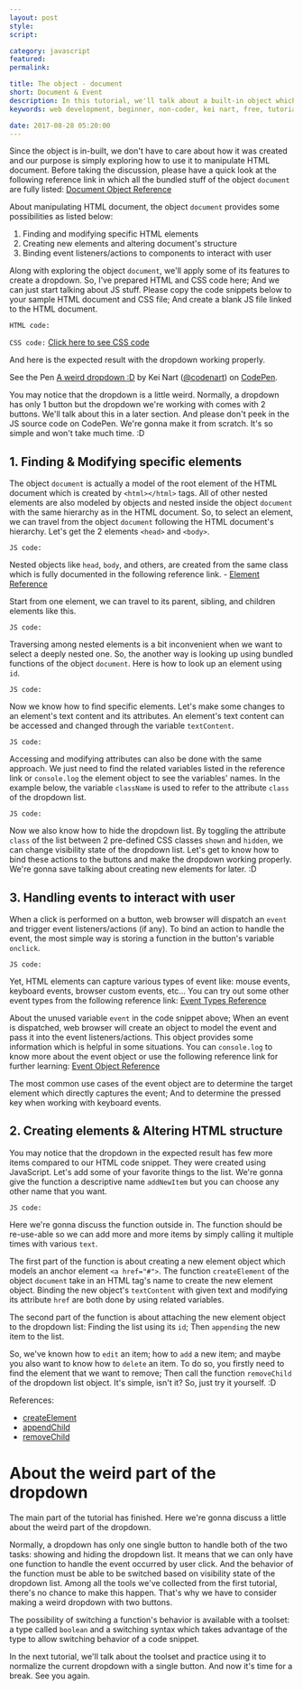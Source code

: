 ```yaml
---
layout: post
style:
script:

category: javascript
featured:
permalink:

title: The object - document
short: Document & Event
description: In this tutorial, we'll talk about a built-in object which allows manipulating HTML document; <br>And get to know how to make our webpages become interactive. <br>Let's start with the object - document.
keywords: web development, beginner, non-coder, kei nart, free, tutorial, coding, programming, code nart, javascript, object, dom, document object model, document, event

date: 2017-08-28 05:20:00
---
```


Since the object is in-built, we don't have to care about how it was created and
our purpose is simply exploring how to use it to manipulate HTML document. Before
taking the discussion, please have a quick look at the following reference link
in which all the bundled stuff of the object `document` are fully listed:
[Document Object Reference](https://www.w3schools.com/jsref/dom_obj_document.asp "ext")

About manipulating HTML document, the object `document` provides some possibilities
as listed below:

1. Finding and modifying specific HTML elements
2. Creating new elements and altering document's structure
3. Binding event listeners/actions to components to interact with user

Along with exploring the object `document`, we'll apply some of its features to
create a dropdown. So, I've prepared HTML and CSS code here; And we can just start
talking about JS stuff. Please copy the code snippets below to your sample HTML
document and CSS file; And create a blank JS file linked to the HTML document.

`HTML code:`
<script src="https://gist.github.com/codenart/ef2d53f28af5dc19d7b6f96edfbbbebe.js">
</script>

`CSS code:`
[Click here to see CSS code](https://gist.github.com/codenart/e35ac23245ec8d2d506c280cd6751ef2 "ext")

And here is the expected result with the dropdown working properly.

<p data-height="500" data-theme-id="light"
   data-slug-hash="LrQXGj" data-default-tab="result" data-user="codenart"
   data-embed-version="2" data-pen-title="A weird dropdown :D" class="codepen">
   See the Pen <a href="https://codepen.io/codenart/pen/LrQXGj/">A weird dropdown :D</a>
   by Kei Nart (<a href="https://codepen.io/codenart">@codenart</a>) on
   <a href="https://codepen.io">CodePen</a>.
</p>
<script async src="https://static.codepen.io/assets/embed/ei.js"></script>

You may notice that the dropdown is a little weird. Normally, a dropdown has only
1 button but the dropdown we're working with comes with 2 buttons. We'll talk
about this in a later section. And please don't peek in the JS source code on
CodePen. We're gonna make it from scratch. It's so simple and won't take much time. :D

## 1. Finding & Modifying specific elements

The object `document` is actually a model of the root element of the HTML document
which is created by `<html></html>` tags. All of other nested elements are also
modeled by objects and nested inside the object `document` with the same hierarchy
as in the HTML document. So, to select an element, we can travel from the object
`document` following the HTML document's hierarchy. Let's get the 2 elements
`<head>` and `<body>`.

`JS code:`
<script src="https://gist.github.com/codenart/657270bc00782b7f1a2d3b59b859c41b.js">
</script>

Nested objects like `head`, `body`, and others, are created from the same class
which is fully documented in the following reference link. -
[Element Reference](https://www.w3schools.com/jsref/dom_obj_all.asp "ext")

Start from one element, we can travel to its parent, sibling, and children
elements like this.

`JS code:`
<script src="https://gist.github.com/codenart/af4d7d421f7a2677d0bd0b7e9ebd7ab8.js">
</script>

Traversing among nested elements is a bit inconvenient when we want to select a
deeply nested one. So, the another way is looking up using bundled functions of
the object `document`. Here is how to look up an element using `id`.

`JS code:`
<script src="https://gist.github.com/codenart/5c3bd5136ef3e0074a93ddb29fc3786b.js">
</script>

Now we know how to find specific elements. Let's make some changes to an element's
text content and its attributes. An element's text content can be accessed and
changed through the variable `textContent`.

`JS code:`
<script src="https://gist.github.com/codenart/5aefa995ad4db72341142e857a06e35b.js">
</script>

Accessing and modifying attributes can also be done with the same approach.
We just need to find the related variables listed in the reference link or
`console.log` the element object to see the variables' names. In the example
below, the variable `className` is used to refer to the attribute `class` of
the dropdown list.

`JS code:`
<script src="https://gist.github.com/codenart/cc8882cafe26715010f90c794a28e3e0.js">
</script>

Now we also know how to hide the dropdown list. By toggling the attribute `class`
of the list between 2 pre-defined CSS classes `shown` and `hidden`, we can change
visibility state of the dropdown list. Let's get to know how to bind these actions
to the buttons and make the dropdown working properly. We're gonna save talking
about creating new elements for later. :D

## 3. Handling events to interact with user

When a click is performed on a button, web browser will dispatch an `event` and
trigger event listeners/actions (if any). To bind an action to handle the event,
the most simple way is storing a function in the button's variable `onclick`.

`JS code:`
<script src="https://gist.github.com/codenart/a68864d2d46513e3b9bb96ccfc9b5029.js">
</script>

Yet, HTML elements can capture various types of event like: mouse events, keyboard
events, browser custom events, etc... You can try out some other event types from
the following reference link:
[Event Types Reference](https://www.w3schools.com/jsref/dom_obj_event.asp "ext")

About the unused variable `event` in the code snippet above; When an event is
dispatched, web browser will create an object to model the event and pass it
into the event listeners/actions. This object provides some information which
is helpful in some situations. You can `console.log` to know more about the
event object or use the following reference link for further learning:
[Event Object Reference](https://www.w3schools.com/jsref/obj_events.asp "ext")

The most common use cases of the event object are to determine the target element
which directly captures the event; And to determine the pressed key when working
with keyboard events.

## 2. Creating elements & Altering HTML structure

You may notice that the dropdown in the expected result has few more items
compared to our HTML code snippet. They were created using JavaScript. Let's
add some of your favorite things to the list. We're gonna give the function a
descriptive name `addNewItem` but you can choose any other name that you want.

`JS code:`
<script src="https://gist.github.com/codenart/58c2120ccdc88ce9ceaab50c946728bc.js">
</script>

Here we're gonna discuss the function outside in. The function should be re-use-able
so we can add more and more items by simply calling it multiple times with various `text`.

The first part of the function is about creating a new element object which models
an anchor element `<a href="#">`. The function `createElement` of the object
`document` take in an HTML tag's name to create the new element object. Binding
the new object's `textContent` with given text and modifying its attribute `href`
are both done by using related variables.

The second part of the function is about attaching the new element object to the
dropdown list: Finding the list using its `id`; Then `appending` the new item to
the list.

So, we've known how to `edit` an item; how to `add` a new item; and maybe you
also want to know how to `delete` an item. To do so, you firstly need to find
the element that we want to remove; Then call the function `removeChild` of the
dropdown list object. It's simple, isn't it? So, just try it yourself. :D

References:

- [createElement](https://www.w3schools.com/jsref/met_document_createelement.asp "ext")
- [appendChild](https://www.w3schools.com/jsref/met_node_appendchild.asp "ext")
- [removeChild](https://www.w3schools.com/jsref/met_node_removechild.asp "ext")

# About the weird part of the dropdown

The main part of the tutorial has finished. Here we're gonna discuss a little
about the weird part of the dropdown.

Normally, a dropdown has only one single button to handle both of the two tasks:
showing and hiding the dropdown list. It means that we can only have one function
to handle the event occurred by user click. And the behavior of the function must
be able to be switched based on visibility state of the dropdown list. Among all
the tools we've collected from the first tutorial, there's no chance to make this
happen. That's why we have to consider making a weird dropdown with two buttons.

The possibility of switching a function's behavior is available with a toolset:
a type called `boolean` and a switching syntax which takes advantage of the type
to allow switching behavior of a code snippet.

In the next tutorial, we'll talk about the toolset and practice using it to
normalize the current dropdown with a single button. And now it's time for a
break. See you again.

